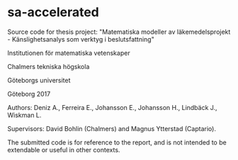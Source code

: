 # sa-accelerated
Source code for thesis project:
"Matematiska modeller av läkemedelsprojekt - Känslighetsanalys som verktyg i beslutsfattning" 

Institutionen för matematiska vetenskaper

Chalmers tekniska högskola

Göteborgs universitet

Göteborg 2017

Authors: Deniz A., Ferreira E., Johansson E., Johansson H., Lindbäck J., Wiskman L. 

Supervisors: David Bohlin (Chalmers) and Magnus Ytterstad (Captario).

The submitted code is for reference to the report, and is not intended to be extendable or useful in other contexts. 
